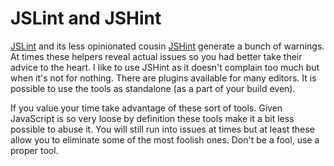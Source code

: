 # JSLint and JSHint

[JSLint](http://jslint.com/) and its less opinionated cousin [JSHint](http://jshint.com/) generate a bunch of warnings. At times these helpers reveal actual issues so you had better take their advice to the heart. I like to use JSHint as it doesn't complain too much but when it's not for nothing. There are plugins available for many editors. It is possible to use the tools as standalone (as a part of your build even).

If you value your time take advantage of these sort of tools. Given JavaScript is so very loose by definition these tools make it a bit less possible to abuse it. You will still run into issues at times but at least these allow you to eliminate some of the most foolish ones. Don't be a fool, use a proper tool.
